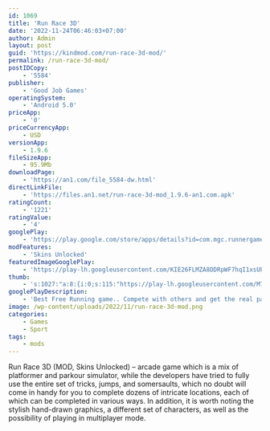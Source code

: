 ```yaml
---
id: 1069
title: 'Run Race 3D'
date: '2022-11-24T06:46:03+07:00'
author: Admin
layout: post
guid: 'https://kindmod.com/run-race-3d-mod/'
permalink: /run-race-3d-mod/
postIDCopy:
    - '5584'
publisher:
    - 'Good Job Games'
operatingSystem:
    - 'Android 5.0'
priceApp:
    - '0'
priceCurrencyApp:
    - USD
versionApp:
    - 1.9.6
fileSizeApp:
    - 95.9Mb
downloadPage:
    - 'https://an1.com/file_5584-dw.html'
directLinkFile:
    - 'https://files.an1.net/run-race-3d-mod_1.9.6-an1.com.apk'
ratingCount:
    - '1221'
ratingValue:
    - '4'
googlePlay:
    - 'https://play.google.com/store/apps/details?id=com.mgc.runnergame'
modFeatures:
    - 'Skins Unlocked'
featuredImageGooglePlay:
    - 'https://play-lh.googleusercontent.com/KIE26FLMZA8DDRpWF7hqI1xsUPo7mkvNE5CIY6tUDRDkQh64U2oAXa5C7sgIjDAdi_w'
thumb:
    - 's:1027:"a:8:{i:0;s:115:"https://play-lh.googleusercontent.com/M7DQMucLsbtZ3i7NuzWuYf7IPKxdVLY9N-vDbElJFRPyibILccAHwRo9zqQA1Qb8oCE=w526-h296";i:1;s:114:"https://play-lh.googleusercontent.com/1cp5THKwpSg-FTqfYjXCkIfMSjLtLTyfmMHD4Z3ax8zcX2UcGGPiMiRZ0p5SwmL0sQ=w526-h296";i:2;s:114:"https://play-lh.googleusercontent.com/6a5U00NLrX0LpnNR34MbXNSakA6ScLYvDRfxwh1ypzVdJTc4rt9NtlT2zWFhLVBLVg=w526-h296";i:3;s:114:"https://play-lh.googleusercontent.com/RUq_gp-fZJUQEb532wLY8RtqF_trmWaY5A3gsCofSHg5LPYmmtLQOSvXCVr7Uiw-dA=w526-h296";i:4;s:114:"https://play-lh.googleusercontent.com/tI3ncEGSXBfHZ-Bk-VCe_CJET44LDPg0nl1XDVjnplm3GAttwI4n4HXOCOi6WKUbRA=w526-h296";i:5;s:116:"https://play-lh.googleusercontent.com/ew3dWGOY9Z0lBOAmB4eibxjSseDE-Gd3UzOy8xV51gWQYCvA96vVJG1vOWGiGu7zLvip=w526-h296";i:6;s:115:"https://play-lh.googleusercontent.com/2Fh83Pz68X6GuYsd4zJk7ONXBKPoGjVnu5gyJKTAy3ytqMmAdrCcM4E1qmX9KhkluF8=w526-h296";i:7;s:115:"https://play-lh.googleusercontent.com/RYooaaa6vG57hLX10Uu_9RiQWnPW4cebLjLrN3baqTyDb-Hi1VW1AeT0y8twsFJKr1s=w526-h296";}";'
googlePlayDescription:
    - 'Best Free Running game.. Compete with others and get the real parkour experience.. Jump from wall to wall, climb ropes, slide to get faster, flip to jump higher , grab to swing, use monkey bars to not fall.'
image: /wp-content/uploads/2022/11/run-race-3d-mod.png
categories:
    - Games
    - Sport
tags:
    - mods
---
```


Run Race 3D (MOD, Skins Unlocked) – arcade game which is a mix of platformer and parkour simulator, while the developers have tried to fully use the entire set of tricks, jumps, and somersaults, which no doubt will come in handy for you to complete dozens of intricate locations, each of which can be completed in various ways. In addition, it is worth noting the stylish hand-drawn graphics, a different set of characters, as well as the possibility of playing in multiplayer mode.